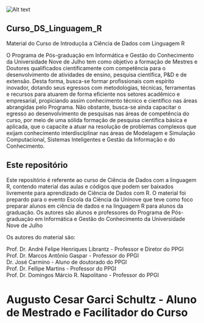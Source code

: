 ![Alt text](https://s3.uninove.br/app/uploads/2015/08/22125944/1534964384-1534964384-ppgi_topo_portal.jpg)

## Curso_DS_Linguagem_R
Material do Curso de Introduçõa a Ciência de Dados com Linguagem R

O Programa de Pós-graduação em Informática e Gestão do Conhecimento da Universidade Nove de Julho tem como objetivo a formação de Mestres e Doutores qualificados cientificamente com competência para o desenvolvimento de atividades de ensino, pesquisa científica, P&D e de extensão. Desta forma, busca-se formar profissionais com espírito inovador, dotando seus egressos com metodologias, técnicas, ferramentas e recursos para atuarem de forma eficiente nos setores acadêmico e empresarial, propiciando assim conhecimento técnico e científico nas áreas abrangidas pelo Programa. Não obstante, busca-se ainda capacitar o egresso ao desenvolvimento de pesquisas nas áreas de competência do curso, por meio de uma sólida formação de pesquisa científica básica e aplicada, que o capacite a atuar na resolução de problemas complexos que exijam conhecimento interdisciplinar nas áreas de Modelagem e Simulação Computacional, Sistemas Inteligentes e Gestão da Informação e do Conhecimento.

## Este repositório

Este repositório é referente ao curso de Ciência de Dados com a linguagem R, contendo material das aulas e códigos que podem ser baixados livremente para aprendizado de Ciência de Dados com R.
O material foi prepardo para o evento Escola da Ciência da Uninove que teve como foco preparar alunos em ciência de dados e na linguagem R para alunos da graduação.
Os autores são alunos e professores do Programa de Pós-graduação em Informática e Gestão do Conhecimento da Universidade Nove de Julho

Os autores do material são:

Prof. Dr. André Felipe Henriques Librantz - Professor e Diretor do PPGI  
Prof. Dr. Marcos Antônio Gaspar - Professor do PPGI   
Dr. José Carmino - Aluno de doutorado do PPGI   
Prof. Dr. Fellipe Martins  - Professor do PPGI   
Prof. Dr. Domingos Márcio R. Napolitano  - Professor do PPGI   
# Augusto Cesar Garci Schultz - Aluno de Mestrado e Facilitador do Curso
